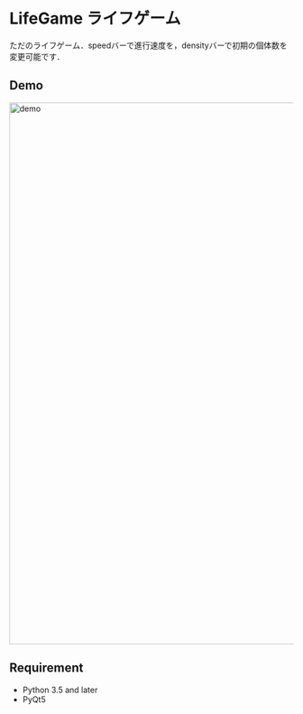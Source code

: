 # LifeGame ライフゲーム

ただのライフゲーム．speedバーで進行速度を，densityバーで初期の個体数を変更可能です．

## Demo 
<img width="959" alt="demo" src="https://user-images.githubusercontent.com/46062034/50548296-843ca600-0c8d-11e9-83fd-edc98982c0eb.png">

## Requirement
- Python 3.5 and later
- PyQt5

